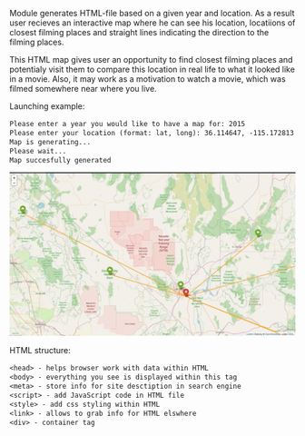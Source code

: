 Module generates HTML-file based on a given year and location.
As a result user recieves an interactive map where he can see his location,
locatiions of closest filming places and straight lines indicating the
direction to the filming places.

This HTML map gives user an opportunity to find closest filming places and
potentialy visit them to compare this location in real life to what it looked
like in a movie. Also, it may work as a motivation to watch a movie, which was
filmed somewhere near where you live.

Launching example:

```
Please enter a year you would like to have a map for: 2015
Please enter your location (format: lat, long): 36.114647, -115.172813
Map is generating...
Please wait...
Map succesfully generated
```

![Example](nearest_films.jpeg?raw=true "Nearest films result")

HTML structure:

```
<head> - helps browser work with data within HTML
<body> - everything you see is displayed within this tag
<meta> - store info for site desctiption in search engine
<script> - add JavaScript code in HTML file
<style> - add css styling within HTML
<link> - allows to grab info for HTML elswhere
<div> - container tag
```
